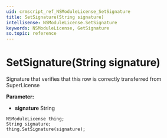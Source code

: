 ```yaml
---
uid: crmscript_ref_NSModuleLicense_SetSignature
title: SetSignature(String signature)
intellisense: NSModuleLicense.SetSignature
keywords: NSModuleLicense, GetSignature
so.topic: reference
---
```


# SetSignature(String signature)

Signature that verifies that this row is correctly transferred from SuperLicense

**Parameter:** 
 - **signature** String

```crmscript
NSModuleLicense thing;
String signature;
thing.SetSignature(signature);
```

